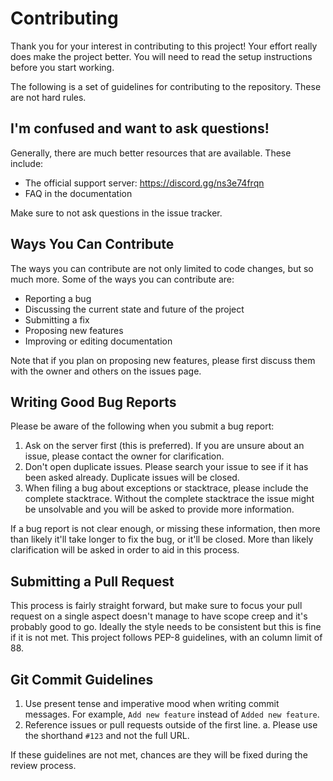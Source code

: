 # Contributing

Thank you for your interest in contributing to this project! Your effort really does make the project better.
You will need to read the setup instructions before you start working.

The following is a set of guidelines for contributing to the repository. These are not hard rules.

## I'm confused and want to ask questions!

Generally, there are much better resources that are available. These include:

- The official support server: https://discord.gg/ns3e74frqn
- FAQ in the documentation

Make sure to not ask questions in the issue tracker.

## Ways You Can Contribute

The ways you can contribute are not only limited to code changes, but so much more.
Some of the ways you can contribute are:

- Reporting a bug
- Discussing the current state and future of the project
- Submitting a fix
- Proposing new features
- Improving or editing documentation

Note that if you plan on proposing new features, please first discuss them with the owner and others on the issues page.

## Writing Good Bug Reports

Please be aware of the following when you submit a bug report:

1. Ask on the server first (this is preferred). If you are unsure about an issue, please contact the owner for clarification.
2. Don't open duplicate issues. Please search your issue to see if it has been asked already. Duplicate issues will be closed.
3. When filing a bug about exceptions or stacktrace, please include the complete stacktrace. Without the complete stacktrace the issue might be unsolvable and you will be asked to provide more information.

If a bug report is not clear enough, or missing these information, then more than likely
it'll take longer to fix the bug, or it'll be closed. More than likely clarification will
be asked in order to aid in this process.

## Submitting a Pull Request

This process is fairly straight forward, but make sure to focus your pull request on a single aspect doesn't manage to have scope creep and it's probably good to go.
Ideally the style needs to be consistent but this is fine if it is not met. This project follows PEP-8 guidelines, with an column limit of 88.

## Git Commit Guidelines

1. Use present tense and imperative mood when writing commit messages. For example, `Add new feature` instead of `Added new feature`.
2. Reference issues or pull requests outside of the first line.
    a. Please use the shorthand ``#123`` and not the full URL.

If these guidelines are not met, chances are they will be fixed during the review process.
